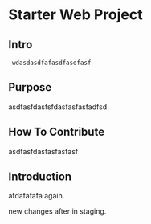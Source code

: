 # Starter Web Project 
## Intro
     wdasdasdfafasdfasdfasf
## Purpose
asdfasfdasfsfdasfasfasfadfsd
## How To Contribute
asdfasfdasfasfasfasf
## Introduction
afdafafafa again.


new changes after in staging.